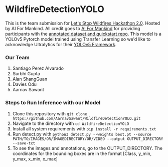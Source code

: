 # WildfireDetectionYOLO
This is the team submission for [Let's Stop Wildfires Hackathon 2.0](https://aiformankind.org/lets-stop-wildfires-hackathon-2.0). Hosted by AI For Mankind. All credit goes to [AI For Mankind](https://github.com/aiformankind/wildfire-smoke-detection-camera) for providing participants with the [annotated dataset and quickstart repo](https://github.com/aiformankind/wildfire-smoke-dataset). This model is a YOLOv5 Pytorch model trained using Transfer Learning so we'd like to acknowledge Ultralytics for their [YOLOv5 Framework](https://github.com/ultralytics/yolov5).
### Our Team
1. Santiago Perez Alvarado
2. Surbhi Gupta
3. Alan ShangGuan
4. Davies Odu
5. Aarnav Sawant
### Steps to Run Inference with our Model
1. Clone this repository with ```git clone https://github.com/AarnavSawant/WildfireDetectionYOLO.git```
2. Navigate to the directory with ```cd WildfireDetectionYOLO```
3. Install all system requirements with ```pip install -r requirements.txt```
4. Run detect.py with ```python3 detect.py --weights best.pt --source PATH/TO/IMAGES/OR/IMAGEDIRECTORY/OR/VIDEO --output OUTPUT_DIRECTORY --save-txt```
5. To see the images and annotations, go to the OUTPUT_DIRECTORY. The coordinates for the bounding boxes are in the format [Class, y_min, y_max, x_min, x_max]
